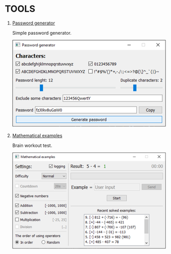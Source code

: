 # TOOLS

<ol>
  <li>
    <a href='pyqt6/password_generator/password_generator.py'>Password generator</a>
    <p>Simple password generator.</p>
    <img src='demonstration/1_password_generator.png'>
  </li>
  <br>
  <li>
    <a href='pyqt6/math_examples/math_examples.py'>Mathematical examples</a>
    <p>Brain workout test.</p>
    <img src='demonstration/2_math_examples.png'>
  </li>
</ol>
